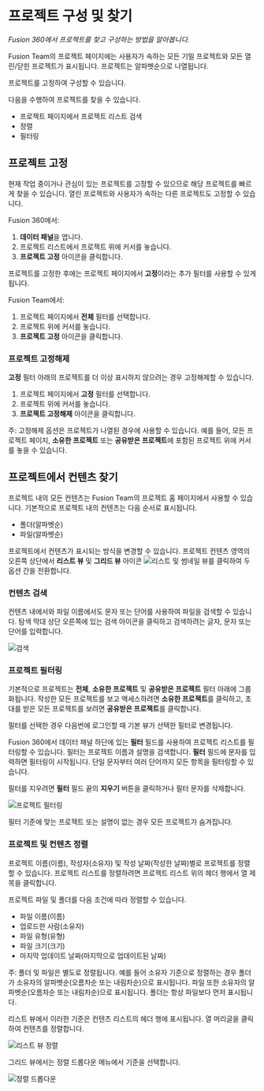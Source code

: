 프로젝트 구성 및 찾기
============

_Fusion 360에서 프로젝트를 찾고 구성하는 방법을 알아봅니다._

Fusion Team의 프로젝트 페이지에는 사용자가 속하는 모든 기밀 프로젝트와 모든 열린/닫힌 프로젝트가 표시됩니다. 프로젝트는 알파벳순으로 나열됩니다.

프로젝트를 고정하여 구성할 수 있습니다.

다음을 수행하여 프로젝트를 찾을 수 있습니다.

*   프로젝트 페이지에서 프로젝트 리스트 검색
*   정렬
*   필터링

프로젝트 고정
-------

현재 작업 중이거나 관심이 있는 프로젝트를 고정할 수 있으므로 해당 프로젝트를 빠르게 찾을 수 있습니다. 열린 프로젝트와 사용자가 속하는 다른 프로젝트도 고정할 수 있습니다.

Fusion 360에서:

1.  **데이터 패널**을 엽니다.
2.  프로젝트 리스트에서 프로젝트 위에 커서를 놓습니다.
3.  **프로젝트 고정** 아이콘을 클릭합니다.

프로젝트를 고정한 후에는 프로젝트 페이지에서 **고정**이라는 추가 필터를 사용할 수 있게 됩니다.

Fusion Team에서:

1.  프로젝트 페이지에서 **전체** 필터를 선택합니다.
2.  프로젝트 위에 커서를 놓습니다.
3.  **프로젝트 고정** 아이콘을 클릭합니다.

### 프로젝트 고정해제

**고정** 필터 아래의 프로젝트를 더 이상 표시하지 않으려는 경우 고정해제할 수 있습니다.

1.  프로젝트 페이지에서 **고정** 필터를 선택합니다.
2.  프로젝트 위에 커서를 놓습니다.
3.  **프로젝트 고정해제** 아이콘을 클릭합니다.

주: 고정해제 옵션은 프로젝트가 나열된 경우에 사용할 수 있습니다. 예를 들어, 모든 프로젝트 페이지, **소유한 프로젝트** 또는 **공유받은 프로젝트**에 포함된 프로젝트 위에 커서를 놓을 수 있습니다.

프로젝트에서 컨텐츠 찾기
-------------

프로젝트 내의 모든 컨텐츠는 Fusion Team의 프로젝트 홈 페이지에서 사용할 수 있습니다. 기본적으로 프로젝트 내의 컨텐츠는 다음 순서로 표시됩니다.

*   폴더(알파벳순)
*   파일(알파벳순)

프로젝트에서 컨텐츠가 표시되는 방식을 변경할 수 있습니다. 프로젝트 컨텐츠 영역의 오른쪽 상단에서 **리스트 뷰** 및 **그리드 뷰** 아이콘 ![리스트 및 썸네일 뷰](https://help.autodesk.com/cloudhelp/KOR/Fusion-Import/images/list-thumbnail.png)를 클릭하여 두 옵션 간을 전환합니다.

### 컨텐츠 검색

컨텐츠 내에서와 파일 이름에서도 문자 또는 단어를 사용하여 파일을 검색할 수 있습니다. 탐색 막대 상단 오른쪽에 있는 검색 아이콘을 클릭하고 검색하려는 글자, 문자 또는 단어를 입력합니다.

![검색](https://help.autodesk.com/cloudhelp/KOR/Fusion-Import/images/search.png)

### 프로젝트 필터링

기본적으로 프로젝트는 **전체**, **소유한 프로젝트** 및 **공유받은 프로젝트** 필터 아래에 그룹화됩니다. 작성한 모든 프로젝트를 보고 액세스하려면 **소유한 프로젝트**를 클릭하고, 초대를 받은 모든 프로젝트를 보려면 **공유받은 프로젝트**를 클릭합니다.

필터를 선택한 경우 다음번에 로그인할 때 기본 뷰가 선택한 필터로 변경됩니다.

Fusion 360에서 데이터 패널 하단에 있는 **필터** 필드를 사용하여 프로젝트 리스트를 필터링할 수 있습니다. 필터는 프로젝트 이름과 설명을 검색합니다. **필터** 필드에 문자를 입력하면 필터링이 시작됩니다. 단일 문자부터 여러 단어까지 모든 항목을 필터링할 수 있습니다.

필터를 지우려면 **필터** 필드 끝의 **지우기** 버튼을 클릭하거나 필터 문자를 삭제합니다.

![프로젝트 필터링](https://help.autodesk.com/cloudhelp/KOR/Fusion-Import/images/dp-filter-project.png)

필터 기준에 맞는 프로젝트 또는 설명이 없는 경우 모든 프로젝트가 숨겨집니다.

### 프로젝트 및 컨텐츠 정렬

프로젝트 이름(이름), 작성자(소유자) 및 작성 날짜(작성한 날짜)별로 프로젝트를 정렬할 수 있습니다. 프로젝트 리스트를 정렬하려면 프로젝트 리스트 위의 헤더 행에서 열 제목을 클릭합니다.

프로젝트 파일 및 폴더를 다음 조건에 따라 정렬할 수 있습니다.

*   파일 이름(이름)
*   업로드한 사람(소유자)
*   파일 유형(유형)
*   파일 크기(크기)
*   마지막 업데이트 날짜(마지막으로 업데이트된 날짜)

주: 폴더 및 파일은 별도로 정렬됩니다. 예를 들어 소유자 기준으로 정렬하는 경우 폴더가 소유자의 알파벳순(오름차순 또는 내림차순)으로 표시됩니다. 파일 또한 소유자의 알파벳순(오름차순 또는 내림차순)으로 표시됩니다. 폴더는 항상 파일보다 먼저 표시됩니다.

리스트 뷰에서 이러한 기준은 컨텐츠 리스트의 헤더 행에 표시됩니다. 열 머리글을 클릭하여 컨텐츠를 정렬합니다.

![리스트 뷰 정렬](https://help.autodesk.com/cloudhelp/KOR/Fusion-Import/images/sort-list-view.png)

그리드 뷰에서는 정렬 드롭다운 메뉴에서 기준을 선택합니다.

![정렬 드롭다운](https://help.autodesk.com/cloudhelp/KOR/Fusion-Import/images/sort-dropdown.png)